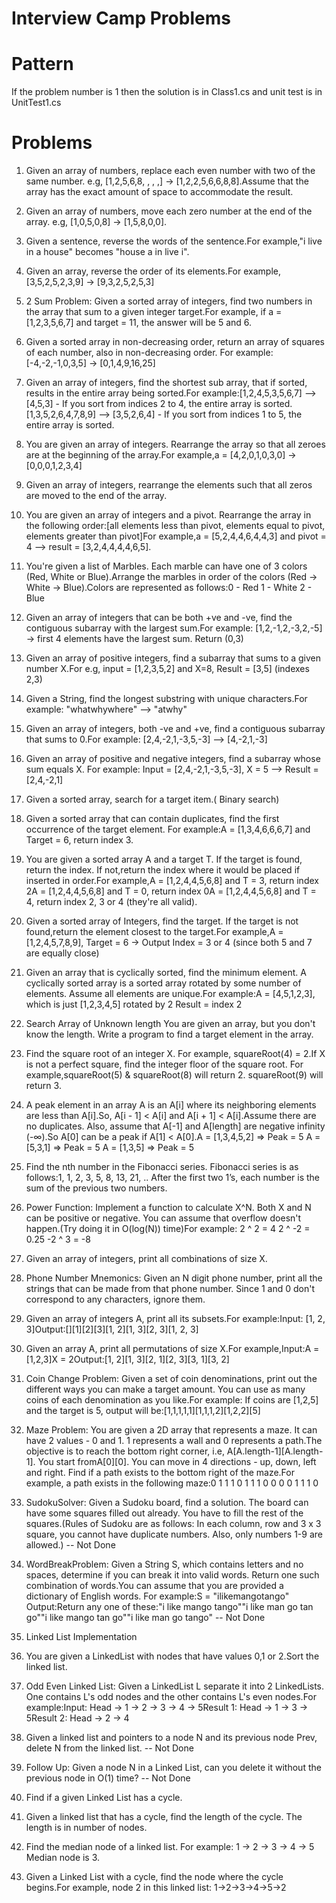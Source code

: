 # Interview Camp Problems

  # Pattern
  If the problem number is 1 then the solution is in Class1.cs and unit test is in UnitTest1.cs
  
  # Problems

  1. Given an array of numbers, replace each even number with two of the same number. e.g, [1,2,5,6,8, , , ,] -> [1,2,2,5,6,6,8,8].Assume that the array has the exact amount of space to accommodate the result.

  2. Given an array of numbers, move each zero number at the end of the array. e.g, [1,0,5,0,8] -> [1,5,8,0,0].

  3. Given a sentence, reverse the words of the sentence.For example,"i live in a house" becomes "house a in live i".

  4. Given an array, reverse the order of its elements.For example, [3,5,2,5,2,3,9] → [9,3,2,5,2,5,3]

  5. 2 Sum Problem: Given a sorted array of integers, find two numbers in the array that sum to a given integer target.For example, if a = [1,2,3,5,6,7] and target = 11, the answer will be 5 and 6.

  6. Given a sorted array in non-decreasing order, return an array of squares of each number, also in non-decreasing order. For example:[-4,-2,-1,0,3,5] -> [0,1,4,9,16,25]

  7. Given an array of integers, find the shortest sub array, that if sorted, results in the entire array being sorted.For example:[1,2,4,5,3,5,6,7] --> [4,5,3] - If you sort from indices 2 to 4, the entire array is sorted.[1,3,5,2,6,4,7,8,9] --> [3,5,2,6,4] -  If you sort from indices 1 to 5, the entire array is sorted.

  8. You are given an array of integers. Rearrange the array so that all zeroes are at the beginning of the array.For example,a = [4,2,0,1,0,3,0] -> [0,0,0,1,2,3,4]

  9. Given an array of integers, rearrange the elements such that all zeros are moved to the end of the array.

  10. You are given an array of integers and a pivot. Rearrange the array in the following order:[all elements less than pivot, elements equal to pivot, elements greater than pivot]For example,a = [5,2,4,4,6,4,4,3] and pivot = 4 --> result = [3,2,4,4,4,4,6,5].

  11. You're given a list of Marbles. Each marble can have one of 3 colors (Red, White or Blue).Arrange the marbles in order of the colors (Red -> White -> Blue).Colors are represented as follows:0 - Red 1 - White 2 - Blue

  12. Given an array of integers that can be both +ve and -ve, find the contiguous subarray with the largest sum.For example:  [1,2,-1,2,-3,2,-5]  -> first 4 elements have the largest sum. Return (0,3)

  13. Given an array of positive integers, find a subarray that sums to a given number X.For e.g, input = [1,2,3,5,2] and X=8, Result = [3,5] (indexes 2,3)

  14. Given a String, find the longest substring with unique characters.For example: "whatwhywhere" --> "atwhy"

  15. Given an array of integers, both -ve and +ve, find a contiguous subarray that sums to 0.For example: [2,4,-2,1,-3,5,-3] --> [4,-2,1,-3]

  16. Given an array of positive and negative integers, find a subarray whose sum equals X. For example: Input = [2,4,-2,1,-3,5,-3], X = 5 --> Result = [2,4,-2,1]

  17. Given a sorted array, search for a target item.( Binary search)

  18. Given a sorted array that can contain duplicates, find the first occurrence of the target element. For example:A = [1,3,4,6,6,6,7] and Target = 6, return index 3.

  19. You are given a sorted array A and a target T. If the target is found, return the index. If not,return the index where it would be placed if inserted in order.For example,A = [1,2,4,4,5,6,8] and T = 3, return index 2A = [1,2,4,4,5,6,8] and T = 0, return index 0A = [1,2,4,4,5,6,8] and T = 4, return index 2, 3 or 4 (they're all valid).

  20. Given a sorted array of Integers, find the target. If the target is not found,return the element closest to the target.For example,A = [1,2,4,5,7,8,9], Target = 6 -> Output Index = 3 or 4 (since both 5 and 7 are equally close)

  21. Given an array that is cyclically sorted, find the minimum element. A cyclically sorted array is a sorted array rotated by some number of elements. Assume all elements are unique.For example:A = [4,5,1,2,3], which is just [1,2,3,4,5] rotated by 2 Result = index 2

  22. Search Array of Unknown length You are given an array, but you don't know the length. Write a program to find a target element in the array.

  23. Find the square root of an integer X. For example, squareRoot(4) = 2.If X is not a perfect square, find the integer floor of the square root. For example,squareRoot(5) & squareRoot(8) will return 2. squareRoot(9) will return 3.

  24. A peak element in an array A is an A[i] where its neighboring elements are less than A[i].So, A[i - 1] < A[i] and A[i + 1] < A[i].Assume there are no duplicates. Also, assume that A[-1] and A[length] are negative infinity (-∞).So A[0] can be a peak if A[1] < A[0].A = [1,3,4,5,2] => Peak = 5 A = [5,3,1] => Peak = 5 A = [1,3,5] => Peak = 5

  25. Find the nth number in the Fibonacci series. Fibonacci series is as follows:1, 1, 2, 3, 5, 8, 13, 21, .. After the first two 1’s, each number is the sum of the previous two numbers.

  26. Power Function: Implement a function to calculate X^N. Both X and N can be positive or negative. You can assume that overflow doesn't happen.(Try doing it in ​O(log(N))​ time)For example: 2 ^ 2  = 4  2 ^ -2 = 0.25 -2 ^ 3  = -8

  27. Given an array of integers, print all combinations of size X.

  28. Phone Number Mnemonics: Given an N digit phone number, print all the strings that can be made from that phone number. Since 1 and 0 don't correspond to any characters, ignore them.

  29. Given an array of integers A, print all its subsets.For example:Input:​ [1, 2, 3]Output:[][1][2][3][1, 2][1, 3][2, 3][1, 2, 3]

  30. Given an array A, print all permutations of size X.For example,Input:A = [1,2,3]X = 2Output:[1, 2][1, 3][2, 1][2, 3][3, 1][3, 2]

  31. Coin Change Problem: Given a set of coin denominations, print out the different ways you can make a target amount. You can use as many coins of each denomination as you like.For example: If coins are [1,2,5] and the target is 5, output will be:[1,1,1,1,1][1,1,1,2][1,2,2][5]

  32. Maze Problem: You are given a 2D array that represents a maze. It can have 2 values - 0 and 1. 1 represents a wall and 0 represents a path.The objective is to reach the bottom right corner, i.e, A[A.length-1][A.length-1]. You start fromA[0][0]. You can move in 4 directions - up, down, left and right. Find if a path exists to the bottom right of the maze.For example, a path exists in the following maze:0 1 1 1 0 1 1 1 0 0 0 0 1 1 1 0

  33. SudokuSolver:​ Given a Sudoku board, find a solution. The board can have some squares filled out already. You have to fill the rest of the squares.(Rules of Sudoku are as follows: In each column, row and 3 x 3 square, you cannot have duplicate numbers. Also, only numbers 1-9 are allowed.) -- Not Done

  34. WordBreakProblem​: Given a String S, which contains letters and no spaces, determine if you can break it into valid words. Return one such combination of words.You can assume that you are provided a dictionary of English words. For example:S = "ilikemangotango" Output:Return any one of these:"i like mango tango""i like man go tan go""i like mango tan go""i like man go tango" -- Not Done

  35. Linked List Implementation

  36. You are given a LinkedList with nodes that have values 0,1 or 2.Sort the linked list.

  37. Odd Even Linked List: Given a LinkedList L separate it into 2 LinkedLists. One contains L's odd nodes and the other contains L's even nodes.For example:Input: Head -> 1 -> 2 -> 3 -> 4 -> 5Result 1: Head -> 1 -> 3 -> 5Result 2: Head -> 2 -> 4

  38. Given a linked list and pointers to a node N and its previous node Prev, delete N from the linked list. -- Not Done

  39. Follow Up: Given a node N in a Linked List, can you delete it without the previous node in O(1) time? -- Not Done

  40. Find if a given Linked List has a cycle.

  41. Given a linked list that has a cycle, find the length of the cycle. The length is in number of nodes.

  42. Find the median node of a linked list. For example: 1 -> 2 -> 3 -> 4 -> 5      Median node is 3.

  43. Given a Linked List with a cycle, find the node where the cycle begins.For example, node 2 in this linked list: 1->2->3->4->5->2
